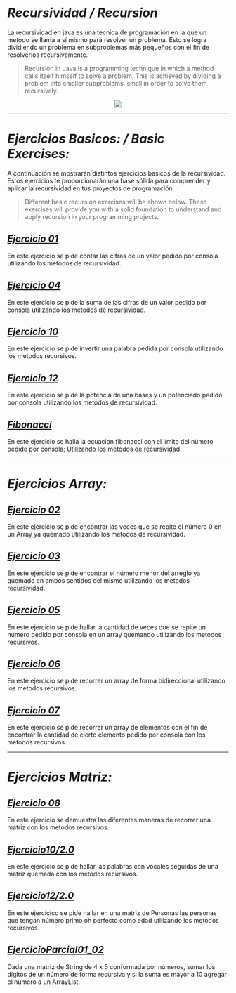 # _Recursividad / Recursion_

La recursividad en java es una tecnica de programación en la que un metodo se llama a sí
mismo para resolver un problema. Esto se logra dividiendo un problema en subproblemas más
pequeños con el fin de resolverlos recursivamente.

>Recursion in Java is a programming technique in which a method calls itself
himself to solve a problem. This is achieved by dividing a problem into smaller subproblems.
small in order to solve them recursively.


<p align="center">
  <img src="https://github.com/MrZLeviatan/Conceptos_EnJava/assets/117557162/5211eeee-3015-4a73-8e95-92c5e46a623e" />
</p>

_____

# _Ejercicios Basicos: / Basic Exercises:_

A continuación se mostrarán distintos ejercicios basicos de la recursividad. Estos ejercicios te proporcionarán una base sólida para comprender y aplicar la recursividad en tus proyectos de programación.
>Different basic recursion exercises will be shown below. These exercises will provide you with a solid foundation to understand and apply recursion in your programming projects.


## [_Ejercicio 01_](./Ejercicio1)
En este ejercicio se pide contar las cifras de un valor pedido por consola utilizando los metodos de recursividad.

## [_Ejercicio 04_](./Ejercicio4)
En este ejercicio se pide la suma de las cifras de un valor pedido por consola utilizando los metodos de recursividad.

## [_Ejercicio 10_](./Ejercicio10)
En este ejercicio se pide invertir una palabra pedida por consola utilizando los metodos recursivos.

## [_Ejercicio 12_](./Ejercicio12)
En este ejercicio se pide la potencia de una bases y un potenciado pedido por consola utilizando los metodos de recursividad.

## [_Fibonacci_](./Fibonacci)
En este ejercicio se halla la ecuacion fibonacci con el límite del número pedido por consola; Utilizando los metodos de recursividad.

___
# _Ejercicios Array:_

## [_Ejercicio 02_](./Ejercicio2)
En este ejercicio se pide encontrar las veces que se repite el número 0 en un Array ya quemado utilizando los metodos de recursividad. 

## [_Ejercicio 03_](./Ejercicio3)
En este ejercicio se pide encontrar el número menor del arreglo ya quemado en ambos sentidos del mismo utilizando los metodos recursividad.

## [_Ejercicio 05_](./Ejercicio5)
En este ejercicio se pide hallar la cantidad de veces que
se repite un número pedido por consola en un array quemando utilizando
los metodos recursivos.

## [_Ejercicio 06_](./Ejercicio6)
En este ejercicio se pide recorrer un array de forma bidireccional
utilizando los metodos recursivos.

## [_Ejercicio 07_](./Ejercicio7)
En este ejercicio se pide recorrer un array de elementos con el fin de 
encontrar la cantidad de cierto elemento pedido por consola con los metodos recursivos.

___
# _Ejercicios Matriz:_

## [_Ejercicio 08_](./Ejercicio8)
En este ejercicio se demuestra las diferentes maneras de recorrer una matriz con los metodos recursivos.

## [_Ejercicio10/2.0_](./Ejercicio10_2.0)
En este ejercicio se pide hallar las palabras con vocales seguidas de una matriz quemada con los metodos recursivos.

## [_Ejercicio12/2.0_](./Ejercicio12_2.0)
En este ejercicico se pide hallar en una matriz de Personas las personas que tengan número primo oh perfecto como edad utilizando los metodos recursivos.

## [_EjercicioParcial01_02_](./EjercicioParcial01_02)
Dada una matriz de String de 4 x 5 conformada por números, sumar los dígitos de un número de forma recursiva y si la suma es mayor a 10 agregar el número a un ArrayList.
